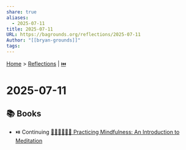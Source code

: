 ```yaml
---
share: true
aliases:
  - 2025-07-11
title: 2025-07-11
URL: https://bagrounds.org/reflections/2025-07-11
Author: "[[bryan-grounds]]"
tags: 
---
```

[Home](../index.md) > [Reflections](./index.md) | [⏮️](./2025-07-10.md)  
# 2025-07-11  
## 📚 Books  
- ⏯️ Continuing [🧘🏼‍♀️👩🏼‍🏫 Practicing Mindfulness: An Introduction to Meditation](../books/practicing-mindfulness-an-introduction-to-meditation.md)